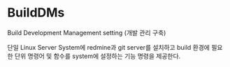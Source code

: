 # BuildDMs
Build Development Management  setting (개발 관리 구축)

단일 Linux Server System에 redmine과 git server를 설치하고 build 환경에 필요한 단위 명령어 및 함수를 system에 설정하는 기능 명령을 제공한다.
